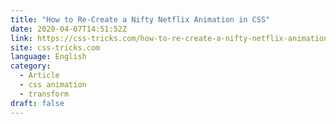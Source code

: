 ```yaml
---
title: "How to Re-Create a Nifty Netflix Animation in CSS"
date: 2020-04-07T14:51:52Z
link: https://css-tricks.com/how-to-re-create-a-nifty-netflix-animation-in-css/?utm_medium=RSS&utm_source=news.12bit.vn
site: css-tricks.com
language: English
category:
  - Article
  - css animation
  - transform
draft: false
---
```

